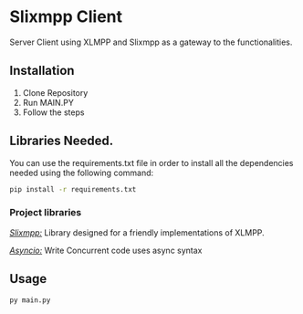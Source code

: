 # Slixmpp Client

Server Client using XLMPP and Slixmpp as a gateway to the functionalities. 

## Installation

1. Clone Repository
2. Run MAIN.PY
3. Follow the steps

## Libraries Needed.

You can use the requirements.txt file in order to install all the dependencies needed using the following command:

```bash
pip install -r requirements.txt
```

### Project libraries

[*Slixmpp:*](https://slixmpp.readthedocs.io/) Library designed for a friendly implementations of XLMPP. 

[*Asyncio:*](https://docs.python.org/3/library/asyncio.html) Write Concurrent code uses async syntax

## Usage

```bash
py main.py
```
